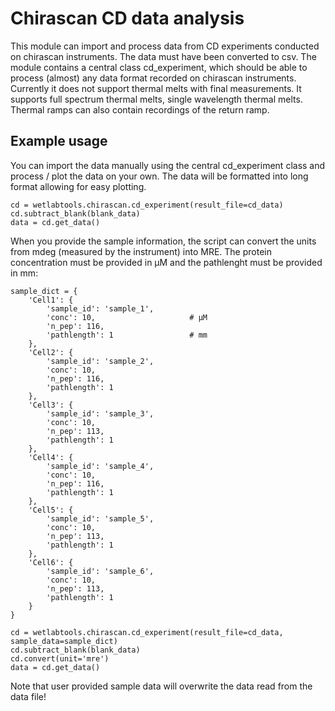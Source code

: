 # Chirascan CD data analysis
This module can import and process data from CD experiments conducted on chirascan instruments. The data must have been converted to csv. The module contains a central class cd_experiment, which should be able to process (almost) any data format recorded on chirascan instruments. Currently it does not support thermal melts with final measurements. It supports full spectrum thermal melts, single wavelength thermal melts. Thermal ramps can also contain recordings of the return ramp.

## Example usage
You can import the data manually using the central cd_experiment class and process / plot the data on your own. The data will be formatted into long format allowing for easy plotting.
```
cd = wetlabtools.chirascan.cd_experiment(result_file=cd_data)
cd.subtract_blank(blank_data)
data = cd.get_data()
```

When you provide the sample information, the script can convert the units from mdeg (measured by the instrument) into MRE. The protein concentration must be provided in µM and the pathlenght must be provided in mm:
```
sample_dict = {
    'Cell1': {
        'sample_id': 'sample_1',
        'conc': 10,                     # µM
        'n_pep': 116,
        'pathlength': 1                 # mm
    },
    'Cell2': {
        'sample_id': 'sample_2',
        'conc': 10,
        'n_pep': 116,
        'pathlength': 1
    },
    'Cell3': {
        'sample_id': 'sample_3',
        'conc': 10,
        'n_pep': 113,
        'pathlength': 1
    },
    'Cell4': {
        'sample_id': 'sample_4',
        'conc': 10,
        'n_pep': 116,
        'pathlength': 1
    },
    'Cell5': {
        'sample_id': 'sample_5',
        'conc': 10,
        'n_pep': 113,
        'pathlength': 1
    },
    'Cell6': {
        'sample_id': 'sample_6',
        'conc': 10,
        'n_pep': 113,
        'pathlength': 1
    }
}

cd = wetlabtools.chirascan.cd_experiment(result_file=cd_data, sample_data=sample_dict)
cd.subtract_blank(blank_data)
cd.convert(unit='mre')
data = cd.get_data()
```
Note that user provided sample data will overwrite the data read from the data file!